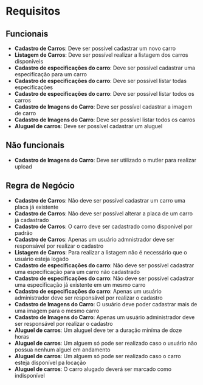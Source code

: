 # Requisitos

## Funcionais

- **Cadastro de Carros**: Deve ser possível cadastrar um novo carro
- **Listagem de Carros**: Deve ser possível realizar a listagem dos carros disponíveis
- **Cadastro de especificações do carro**: Deve ser possível cadastrar uma especificação para um carro
- **Cadastro de especificações do carro**: Deve ser possível listar todas especificações 
- **Cadastro de especificações do carro**: Deve ser possível listar todos os carros 
- **Cadastro de Imagens do Carro**: Deve ser possível cadastrar a imagem de carro
- **Cadastro de Imagens do Carro**: Deve ser possível listar todos os carros
- **Aluguel de carros**: Deve ser possível cadastrar um aluguel

## Não funcionais

- **Cadastro de Imagens do Carro**: Deve ser utilizado o mutler para realizar upload

## Regra de Negócio

- **Cadastro de Carros**: Não deve ser possível cadastrar um carro uma placa já existente
- **Cadastro de Carros**: Não deve ser possível alterar a placa de um carro já cadastrado
- **Cadastro de Carros**: O carro deve ser cadastrado como disponível por padrão
- **Cadastro de Carros**: Apenas um usuário admnistrador deve ser responsável por realizar o cadastro
- **Listagem de Carros**: Para realizar a listagem não é necessário que o usuário esteja logado
- **Cadastro de especificações do carro**: Não deve ser possível cadastrar uma especificação para um carro não cadastrado
- **Cadastro de especificações do carro**: Não deve ser possível cadastrar uma especificação já existente em um mesmo carro
- **Cadastro de especificações do carro**: Apenas um usuário administrador deve ser responsável por realizar o cadastro
- **Cadastro de Imagens do Carro**: O usuário deve poder cadastrar mais de uma imagem para o mesmo carro
- **Cadastro de Imagens do Carro**: Apenas um usuário administrador deve ser responsável por realizar o cadastro
- **Aluguel de carros**: Um aluguel deve ter a duração miníma de doze horas
- **Aluguel de carros**: Um alguem só pode ser realizado caso o usuário não possua nenhum alguel em andamento
- **Aluguel de carros**: Um alguem só pode ser realizado caso o carro esteja disponível pa locação
- **Aluguel de carros**: O carro alugado deverá ser marcado como indisponível